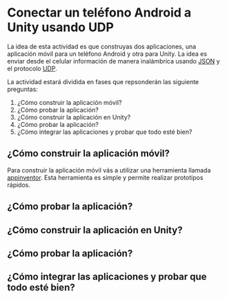 # Conectar un teléfono Android a Unity usando UDP

La idea de esta actividad es que construyas dos aplicaciones, una aplicación móvil para un teléfono Android y otra para Unity. La idea es enviar desde el celular información de manera inalámbrica usando [JSON](https://en.wikipedia.org/wiki/JSON) y el protocolo [UDP](https://en.wikipedia.org/wiki/User_Datagram_Protocol). 

La actividad estará dividida en fases que repsonderán las siguiente preguntas:

1. ¿Cómo construir la aplicación móvil?
2. ¿Cómo probar la aplicación?
3. ¿Cómo construir la aplicación en Unity?
4. ¿Cómo probar la aplicación?
5. ¿Cómo integrar las aplicaciones y probar que todo esté bien?

## ¿Cómo construir la aplicación móvil?

Para construir la aplicación móvil vás a utilizar una herramienta llamada [appinventor](https://appinventor.mit.edu/). Esta herramienta es simple y permite realizar prototipos rápidos.

## ¿Cómo probar la aplicación?

## ¿Cómo construir la aplicación en Unity?

## ¿Cómo probar la aplicación?

## ¿Cómo integrar las aplicaciones y probar que todo esté bien?
